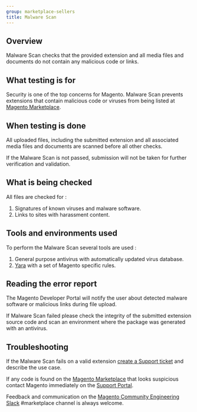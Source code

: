 ```yaml
---
group: marketplace-sellers
title: Malware Scan
---
```


## Overview

Malware Scan checks that the provided extension and all media files and documents do not contain any malicious code or links.

## What testing is for

Security is one of the top concerns for Magento. Malware Scan prevents extensions that contain malicious code or viruses from being listed at [Magento Marketplace](https://marketplace.magento.com/).

## When testing is done

All uploaded files, including the submitted extension and all associated media files and documents are scanned before all other checks.

If the Malware Scan is not passed, submission will not be taken for further verification and validation.

## What is being checked

All files are checked for :

1. Signatures of known viruses and malware software.
1. Links to sites with harassment content.

## Tools and environments used

To perform the Malware Scan several tools are used :

1. General purpose antivirus with automatically updated virus database.
1. [Yara](https://github.com/virustotal/yara) with a set of Magento specific rules.

## Reading the error report

The Magento Developer Portal will notify the user about detected malware software or malicious links during file upload.

If Malware Scan failed please check the integrity of the submitted extension source code and scan an environment where the package was generated with an antivirus.

## Troubleshooting

If the Malware Scan fails on a valid extension [create a Support ticket](https://marketplacesupport.magento.com/hc/en-us) and describe the use case.

If any code is found on the  [Magento Marketplace](https://marketplace.magento.com/) that looks suspicious contact Magento immediately on the [Support Portal](https://marketplacesupport.magento.com/hc/en-us).

Feedback and communication on the [Magento Community Engineering Slack](https://magentocommeng.slack.com/archives/C7SL5CGDN) #marketplace channel is always welcome.
